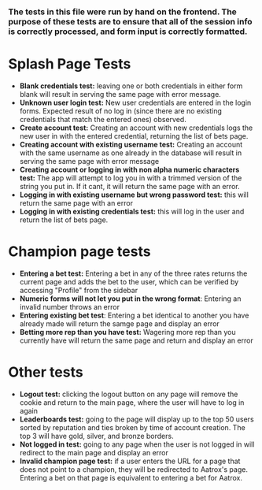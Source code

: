 ### The tests in this file were run by hand on the frontend. The purpose of these tests are to ensure that all of the session info is correctly processed, and form input is correctly formatted.

# **Splash Page Tests**

- **Blank credentials test:** leaving one or both credentials in either form blank will result in serving the same page with error message.
- **Unknown user login test:** New user credentials are entered in the login forms. Expected result of no log in (since there are no existing credentials that match the entered ones) observed.
- **Create account test:** Creating an account with new credentials logs the new user in with the entered credential, returning the list of bets page.
- **Creating account with existing username test:** Creating an account with the same username as one already in the database will result in serving the same page with error message
- **Creating account or logging in with non alpha numeric characters test:**
  The app will attempt to log you in with a trimmed version of the string you put in. If it cant, it will return the same page with an error.
- **Logging in with existing username but wrong password test:** this will return the same page with an error
- **Logging in with existing credentials test:** this will log in the user and return the list of bets page.

# **Champion page tests**

- **Entering a bet test:** Entering a bet in any of the three rates returns the current page and adds the bet to the user, which can be verified by accessing "Profile" from the sidebar   
- **Numeric forms will not let you put in the wrong format**: Entering an invalid number throws an error
- **Entering existing bet test**: Entering a bet identical to another you have already made will return the samge page and display an error 
- **Betting more rep than you have test:** Wagering more rep than you currently have will return the same page and return and display an error


# **Other tests**
- **Logout test:** clicking the logout button on any page will remove the cookie and return to the main page, where the user will have to log in again
- **Leaderboards test:** going to the page will display up to the top 50 users sorted by reputation and ties broken by time of account creation. The top 3 will have gold, silver, and bronze borders.
- **Not logged in test:** going to any page when the user is not logged in will redirect to the main page and display an error
- **Invalid champion page test:** if a user enters the URL for a page that does not point to a champion, they will be redirected to Aatrox's page. Entering a bet on that page is equivalent to entering a bet for Aatrox.